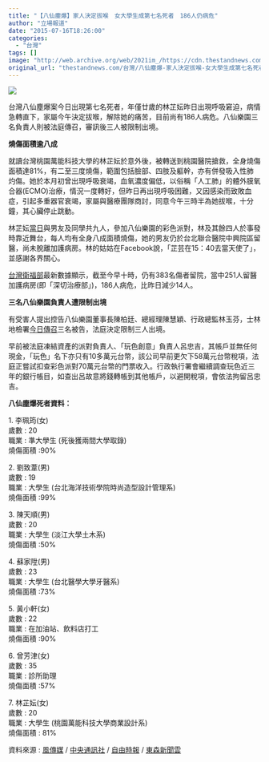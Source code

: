 ```yaml
---
title: "【八仙塵爆】家人決定拔喉　女大學生成第七名死者　186人仍病危"
author: "立場報道"
date: "2015-07-16T18:26:00"
categories:
  - "台灣"
tags: []
image: "http://web.archive.org/web/2021im_/https://cdn.thestandnews.com/media/photos/cache/fire-27_Hpwcx_1200x0.png"
original_url: "thestandnews.com/台灣/八仙塵爆-家人決定拔喉-女大學生成第七名死者-186人仍病危"
---
```

![](http://web.archive.org/web/2021im_/https://cdn.thestandnews.com/media/photos/cache/fire-27_Hpwcx_1200x0.png)

台灣八仙塵爆案今日出現第七名死者，年僅廿歲的林芷妘昨日出現呼吸窘迫，病情急轉直下，家屬今午決定拔喉，解除她的痛苦，目前尚有186人病危。八仙樂園三名負責人則被法庭傳召，審訊後三人被限制出境。

**燒傷面積逾八成**

就讀台灣桃園萬能科技大學的林芷妘於意外後，被轉送到桃園醫院搶救，全身燒傷面積達81%，有二至三度燒傷，範圍包括臉部、四肢及軀幹，亦有併發吸入性肺灼傷。她於本月初曾出現呼吸衰竭，血氧濃度偏低，以俗稱「人工肺」的體外膜氧合器(ECMO)治療，情況一度轉好，但昨日再出現呼吸困難，又因感染而致敗血症，引起多重器官衰竭，家屬與醫療團隊商討，同意今午三時半為她拔喉，十分鐘，其心臟停止跳動。

林芷妘[當日](http://web.archive.org/web/20210629021739/http://www.appledaily.com.tw/realtimenews/article/new/20150716/649283/)與男友及同學共九人，參加八仙樂園的彩色派對，林及其餘四人於事發時靠近舞台，每人均有全身八成面積燒傷，她的男友仍於台北聯合醫院中興院區留醫，尚未脫離加護病房。林的姑姑在Facebook說，「芷芸在15：40去當天使了」，並感謝各界關心。

[台灣衛福部](http://web.archive.org/web/20210629021739/http://www.mohw.gov.tw/CHT/BLAST/DM1_P.aspx?f_list_no=878&fod_list_no=0&doc_no=50331)最新數據顯示，截至今早十時，仍有383名傷者留院，當中251人留醫加護病房(即「深切治療部」)，186人病危，比昨日減少14人。

**三名八仙樂園負責人遭限制出境**

有受害人提出控告八仙樂園董事長陳柏廷、總經理陳慧穎、行政總監林玉芬，士林地檢署[今日傳召](http://web.archive.org/web/20210629021739/http://www.ettoday.net/news/20150716/536025.htm)三名被告，法庭決定限制三人出境。

早前被法庭凍結資產的派對負責人、「玩色創意」負責人呂忠吉，其帳戶並無任何現金，「玩色」名下亦只有10多萬元台幣，該公司早前更欠下58萬元台幣稅項，法庭正嘗試扣查彩色派對70萬元台幣的門票收入。行政執行署會繼續調查玩色近三年的銀行帳目，如查出呂故意將錢轉帳到其他帳戶，以避開稅項，會依法拘留呂忠吉。

**八仙塵爆死者資料：**

1\. 李珮筠(女)  
歲數 : 20  
職業 : 準大學生 (死後獲兩間大學取錄)  
燒傷面積 :90%

2\. 劉致葦(男)  
歲數 : 19  
職業 : 大學生 (台北海洋技術學院時尚造型設計管理系)  
燒傷面積 :99%

3\. 陳天順(男)  
歲數 : 20  
職業 : 大學生 (淡江大學土木系)  
燒傷面積 :50%

4\. 蘇家陞(男)  
歲數 : 23  
職業 : 大學生 (台北醫學大學牙醫系)  
燒傷面積 :73%

5\. 黃小軒(女)  
歲數 : 22  
職業 : 在加油站、飲料店打工  
燒傷面積 :90%

6\. 曾芳津(女)  
歲數 : 35  
職業 : 診所助理  
燒傷面積 :57%

7\. 林芷妘(女)  
歲數 : 20  
職業 : 大學生 (桃園萬能科技大學商業設計系)  
燒傷面積 : 81%

資料來源 : [風傳媒](http://web.archive.org/web/20210629021739/http://www.storm.mg/article/57567) / [中央通訊社](http://web.archive.org/web/20210629021739/http://www.cna.com.tw/news/firstnews/201507165013-1.aspx) / [自由時報](http://web.archive.org/web/20210629021739/http://news.ltn.com.tw/news/society/breakingnews/1381366) / [東森新聞雲](http://web.archive.org/web/20210629021739/http://www.ettoday.net/news/20150716/535897.htm)
